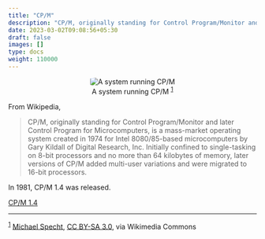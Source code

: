 ```yaml
---
title: "CP/M"
description: "CP/M, originally standing for Control Program/Monitor and later Control Program for Microcomputers, is a mass-market operating system created in 1974."
date: 2023-03-02T09:08:56+05:30
draft: false
images: []
type: docs
weight: 110000
---
```


<div style="text-align: center;">
<figure>
<img src="/images/1980s/1981/CPM/Sanco_8001.webp" alt="A system running CP/M" style="border-radius: 15%">
<figcaption>A system running CP/M <sup><a href="#footnote1" id="1">1</a></sup></figcaption>
</figure>
</div>

From Wikipedia,

> CP/M, originally standing for Control Program/Monitor and later Control Program for Microcomputers, is a mass-market operating system created in 1974 for Intel 8080/85-based microcomputers by Gary Kildall of Digital Research, Inc. Initially confined to single-tasking on 8-bit processors and no more than 64 kilobytes of memory, later versions of CP/M added multi-user variations and were migrated to 16-bit processors.

In 1981, CP/M 1.4 was released.

<section class="section section-sm">
  <div class="container">
    <div class="row justify-content-center text-center">
      <div class="col-lg-5">
        <p><a class="btn btn-primary btn-lg px-4 mb-1" href="1.4/" role="button">CP/M 1.4</a></p>
      </div>
    </div>
  </div>
</section>

<hr>

<sup><a href="#1" id="footnote1">1</a></sup> <a href="https://commons.wikimedia.org/wiki/File:Sanco_8001.jpg">Michael Specht</a>, <a href="https://creativecommons.org/licenses/by-sa/3.0">CC BY-SA 3.0</a>, via Wikimedia Commons
